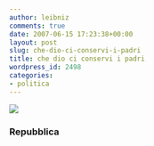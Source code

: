 ```yaml
---
author: leibniz
comments: true
date: 2007-06-15 17:23:38+00:00
layout: post
slug: che-dio-ci-conservi-i-padri
title: che dio ci conservi i padri
wordpress_id: 2498
categories:
- politica
---
```


[![](http://www.leibniz-blogs.it/gallery/montalcini.jpg)](http://www.repubblica.it/2005/k/sezioni/scuola_e_universita/servizi/giovanieurispes/giovani-fiducia/giovani-fiducia.html)


### Repubblica
